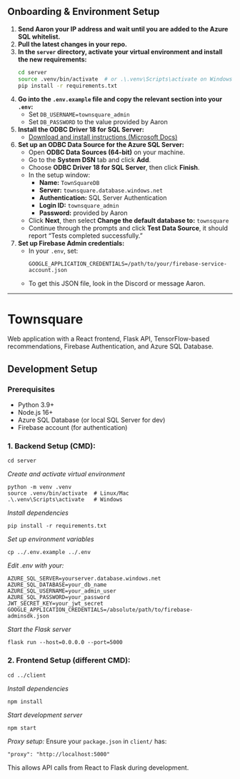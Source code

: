 ## Onboarding & Environment Setup

1. **Send Aaron your IP address and wait until you are added to the Azure SQL whitelist.**
2. **Pull the latest changes in your repo.**
3. **In the `server` directory, activate your virtual environment and install the new requirements:**
    ```bash
    cd server
    source .venv/bin/activate  # or .\.venv\Scripts\activate on Windows
    pip install -r requirements.txt
    ```
4. **Go into the `.env.example` file and copy the relevant section into your `.env`:**
    - Set `DB_USERNAME=townsquare_admin`
    - Set `DB_PASSWORD` to the value provided by Aaron 
5. **Install the ODBC Driver 18 for SQL Server:**
    - [Download and install instructions (Microsoft Docs)](https://learn.microsoft.com/en-us/sql/connect/odbc/download-odbc-driver-for-sql-server?view=sql-server-ver17)
6. **Set up an ODBC Data Source for the Azure SQL Server:**
   - Open **ODBC Data Sources (64-bit)** on your machine.
   - Go to the **System DSN** tab and click **Add**.
   - Choose **ODBC Driver 18 for SQL Server**, then click **Finish**.
   - In the setup window:
     - **Name:** `TownSquareDB`
     - **Server:** `townsquare.database.windows.net`
     - **Authentication:** SQL Server Authentication
     - **Login ID:** `townsquare_admin`
     - **Password:** provided by Aaron
   - Click **Next**, then select **Change the default database to:** `townsquare`
   - Continue through the prompts and click **Test Data Source**, it should report “Tests completed successfully.”
7. **Set up Firebase Admin credentials:**
    - In your `.env`, set:
      ```
      GOOGLE_APPLICATION_CREDENTIALS=/path/to/your/firebase-service-account.json
      ```
    - To get this JSON file, look in the Discord or message Aaron.

---

# Townsquare
Web application with a React frontend, Flask API, TensorFlow-based recommendations, Firebase Authentication, and Azure SQL Database.

## Development Setup


### Prerequisites
- Python 3.9+
- Node.js 16+
- Azure SQL Database (or local SQL Server for dev)
- Firebase account (for authentication)


### 1. Backend Setup (CMD):

    cd server

*Create and activate virtual environment*

    python -m venv .venv
    source .venv/bin/activate  # Linux/Mac
    .\.venv\Scripts\activate   # Windows

*Install dependencies*

    pip install -r requirements.txt

*Set up environment variables*

    cp ../.env.example ../.env

*Edit .env with your:*

    AZURE_SQL_SERVER=yourserver.database.windows.net
    AZURE_SQL_DATABASE=your_db_name
    AZURE_SQL_USERNAME=your_admin_user
    AZURE_SQL_PASSWORD=your_password
    JWT_SECRET_KEY=your_jwt_secret
    GOOGLE_APPLICATION_CREDENTIALS=/absolute/path/to/firebase-adminsdk.json

*Start the Flask server*

    flask run --host=0.0.0.0 --port=5000


### 2. Frontend Setup (different CMD):

    cd ../client

*Install dependencies*

    npm install


*Start development server*

    npm start

*Proxy setup:*
Ensure your `package.json` in `client/` has:

    "proxy": "http://localhost:5000"

This allows API calls from React to Flask during development.


